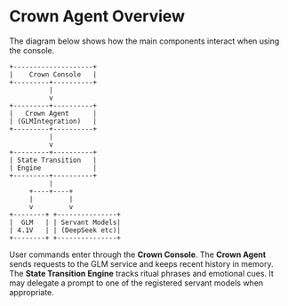 # Crown Agent Overview

The diagram below shows how the main components interact when using the console.

```
+--------------------+
|    Crown Console   |
+---------+----------+
          |
          v
+---------+----------+
|   Crown Agent      |
| (GLMIntegration)   |
+---------+----------+
          |
          v
+---------+----------+
| State Transition   |
| Engine             |
+---------+----------+
          |
     +----+----+
     |         |
     v         v
+--------+ +---------------+
|  GLM   | | Servant Models|
| 4.1V   | | (DeepSeek etc)|
+--------+ +---------------+
```

User commands enter through the **Crown Console**. The **Crown Agent** sends
requests to the GLM service and keeps recent history in memory. The
**State Transition Engine** tracks ritual phrases and emotional cues. It may
delegate a prompt to one of the registered servant models when appropriate.
